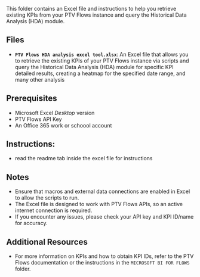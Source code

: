 This folder contains an Excel file and instructions to help you retrieve existing KPIs from your PTV Flows instance and query the Historical Data Analysis (HDA) module.

## Files

- **`PTV Flows HDA analysis excel tool.xlsx`**: An Excel file that allows you to retrieve the existing KPIs of your PTV Flows instance via scripts and query the Historical Data Analysis (HDA) module for specific KPI detailed results, creating a heatmap for the specified date range, and many other analysis

## Prerequisites

- Microsoft Excel *Desktop* version
- PTV Flows API Key
- An Office 365 work or schoool account

## Instructions:

- read the readme tab inside the excel file for instructions

## Notes 

- Ensure that macros and external data connections are enabled in Excel to allow the scripts to run.
- The Excel file is designed to work with PTV Flows APIs, so an active internet connection is required.
- If you encounter any issues, please check your API key and KPI ID/name for accuracy.

## Additional Resources

- For more information on KPIs and how to obtain KPI IDs, refer to the PTV Flows documentation or the instructions in the `MICROSOFT BI FOR FLOWS` folder.
